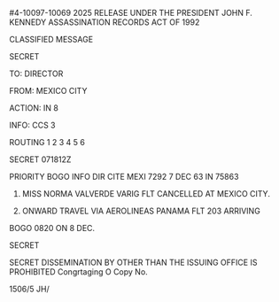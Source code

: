 #4-10097-10069
2025 RELEASE UNDER THE PRESIDENT JOHN F. KENNEDY ASSASSINATION RECORDS ACT OF 1992

CLASSIFIED MESSAGE

SECRET

TO: DIRECTOR

FROM: MEXICO CITY

ACTION: IN 8

INFO: CCS 3

ROUTING
1
2
3
4
5
6

SECRET 071812Z

PRIORITY BOGO INFO DIR CITE MEXI 7292 7 DEC 63 IN 75863

1. MISS NORMA VALVERDE VARIG FLT CANCELLED AT MEXICO CITY.

2. ONWARD TRAVEL VIA AEROLINEAS PANAMA FLT 203 ARRIVING

BOGO 0820 ON 8 DEC.

SECRET

SECRET
DISSEMINATION BY OTHER THAN THE ISSUING OFFICE IS PROHIBITED
Congrtaging O
Copy No.

1506/5 JH/
